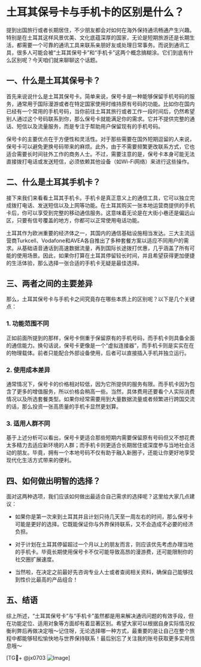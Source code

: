 # 土耳其保号卡与手机卡的区别是什么？

提到出国旅行或者长期居住，不少朋友都会对如何在海外保持通讯畅通产生兴趣。特别是在土耳其这样风景优美、文化底蕴深厚的国家，无论是短期旅游还是长期生活，都需要一个可靠的通讯工具来联系亲朋好友或处理日常事务。而说到通讯工具，很多人可能会被“土耳其保号卡”和“手机卡”这两个概念搞糊涂。它们到底有什么区别呢？今天咱们就来聊聊这个话题。

## 一、什么是土耳其保号卡？

首先来说说什么是土耳其保号卡。简单来说，保号卡是一种能够保留手机号码的服务，通常用于国际漫游或者在特定国家使用时维持原有号码的功能。比如你在国内已经有一个常用的手机号码，当你前往土耳其旅行或者工作一段时间后，仍然希望别人通过这个号码联系到你，那么保号卡就能满足你的需求。它并不提供完整的通话、短信以及流量服务，而是专注于帮助用户保留现有的手机号码。

保号卡的主要优点在于方便性和灵活性。对于那些需要在国外短期逗留的人来说，保号卡可以避免更换号码带来的麻烦。此外，由于不需要频繁更改联系方式，它也适合需要长时间驻外工作的商务人士。不过，需要注意的是，保号卡本身可能无法直接拨打电话或发送短信，必须依赖其他设备（如Wi-Fi网络）来进行这些操作。

## 二、什么是土耳其手机卡？

接下来我们来看看土耳其手机卡。手机卡是真正意义上的通信工具，它可以独立完成拨打电话、发送短信以及上网等功能。在土耳其购买一张本地运营商提供的手机卡后，你可以享受到完整的移动通信服务。这意味着无论是在大街小巷还是偏远山区，只要有信号覆盖的地方，你都可以正常使用电话功能。

土耳其作为欧洲重要的经济体之一，其国内的通信基础设施相当发达。三大主流运营商Turkcell、Vodafone和AVEA各自推出了多种套餐方案以适应不同用户的需求。从基础语音通话到高速数据流量，再到国际长途拨打优惠，几乎涵盖了所有可能的使用场景。因此，如果你打算在土耳其停留较长时间，并且希望获得更加便捷的生活体验，那么选择一张合适的手机卡无疑是最佳选择。

## 三、两者之间的主要差异

那么，土耳其保号卡与手机卡之间究竟存在哪些本质上的区别呢？以下是几个关键点：

### 1. 功能范围不同
正如前面所提到的那样，保号卡侧重于保留原有的手机号码，而手机卡则具备全面的通信能力。换句话说，保号卡更像是一个“虚拟连接器”，而手机卡则是实实在在的物理载体。前者只能配合外部设备使用，后者可以直接插入手机并独立运行。

### 2. 使用成本差异
通常情况下，保号卡的价格相对较低，因为它所提供的服务有限。而手机卡因为包含了更多的增值服务，所以价格会稍高一些。当然，具体费用还要看个人实际消费情况以及所选套餐类型。如果你经常需要用到大量数据流量或者频繁进行跨国交流的话，那么投资一张高质量的手机卡显然更划算。

### 3. 适用人群不同
基于上述分析可以看出，保号卡更适合那些短期内需要保留原有号码但又不想花费太多精力去适应新环境的人群；而手机卡则更适合长期居住或深度参与当地社会活动的朋友。毕竟，拥有一个本地号码不仅有助于融入新圈子，还能让你更好地享受现代化生活方式带来的便利。

## 四、如何做出明智的选择？

面对这两种选项，我们应该如何做出最适合自己需求的选择呢？这里给大家几点建议：

- 如果你是第一次来到土耳其并且计划只待几天至一周左右的时间，那么保号卡可能是更好的选择。它既能保证你与外界保持联系，又不会造成不必要的经济负担。
  
- 对于计划在土耳其停留超过一个月以上的朋友而言，则应该优先考虑办理当地的手机卡。毕竟长期使用保号卡不仅可能导致高昂的漫游费，还可能限制你的社交圈扩展速度。
  
- 当然啦，在决定之前最好先咨询专业人士或者查阅相关资料，确保自己能够找到性价比最高的产品组合！

## 五、结语

综上所述，“土耳其保号卡”与“手机卡”虽然都是用来解决通讯问题的有效手段，但在功能定位、适用对象等方面却有着显著区别。希望大家可以根据自身实际情况权衡利弊后再做决定哦～记住呀，无论选择哪一种方式，最重要的是让自己在整个旅程中都能够轻松愉快地与世界保持联系！最后别忘了关注我的账号获取更多实用信息哦～

[TG💪+ @jx0703 ![Image](https://github.com/user-attachments/assets/dbca1d08-cadb-493c-b0ec-ad6f7a83f270)]